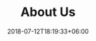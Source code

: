 ---
title: "About Us"
date: 2018-07-12T18:19:33+06:00
heading : "SINSOU is a household appliance brand originating from Japan. "
description : "\"SINSOU\" means \"Made With Heart\". We hope that through industrial production, we can turn the luxury goods that can only be enjoyed by a few people into a popular product that can be enjoyed by the general public. Consumers can buy high-quality products at low prices. People have the right to pursue a better life, and we hope our products can make our customers' lives more comfortable, free them from tedious affairs, and enjoy a better life. "
expertise_title: "Our Product Categories"
expertise_sectors: ["Teeth Brush", "TWS", "Eye Massage", "Facial Instrument", "Cervical vertebra Instrument"]
---
